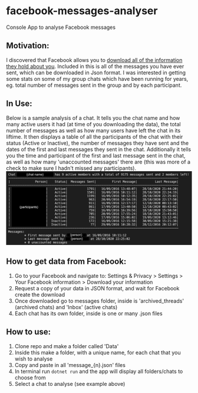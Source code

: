 # facebook-messages-analyser
Console App to analyse Facebook messages

## Motivation:
I discovered that Facebook allows you to [download all of the information they hold about you](https://www.facebook.com/help/1701730696756992?helpref=hc_global_nav).
Included in this is all of the messages you have ever sent, which can be downloaded in Json format.
I was interested in getting some stats on some of my group chats which have been running for years, eg. total number of messages sent in the group and by each participant.

## In Use:
Below is a sample analysis of a chat. It tells you the chat name and how many active users it had (at time of you downloading the data), the total number of messages as well as how many users have left the chat in its liftime. 
It then displays a table of all the participants of the chat with their status (Active or Inactive), the number of messages they have sent and the dates of the first and last messages they sent in the chat.
Additionally it tells you the time and participant of the first and last message sent in the chat, as well as how many 'unaccounted messages' there are (this was more of a check to make sure I hadn't missed any participants).
![Example of chat analysis](chat_analysis_example.png)

## How to get data from Facebook:
1. Go to your Facebook and navigate to: Settings & Privacy > Settings > Your Facebook information > Download your information
2. Request a copy of your data in JSON format, and wait for Facebook create the download
3. Once downloaded go to messages folder, inside is 'archived_threads' (archived chats) and 'Inbox' (active chats)
4. Each chat has its own folder, inside is one or many .json files
 
## How to use:
1. Clone repo and make a folder called 'Data' 
2. Inside this make a folder, with a unique name, for each chat that you wish to analyse
3. Copy and paste in all 'message_{n}.json' files 
4. In terminal run ```dotnet run``` and the app will display all folders/chats to choose from
5. Select a chat to analyse (see example above)
